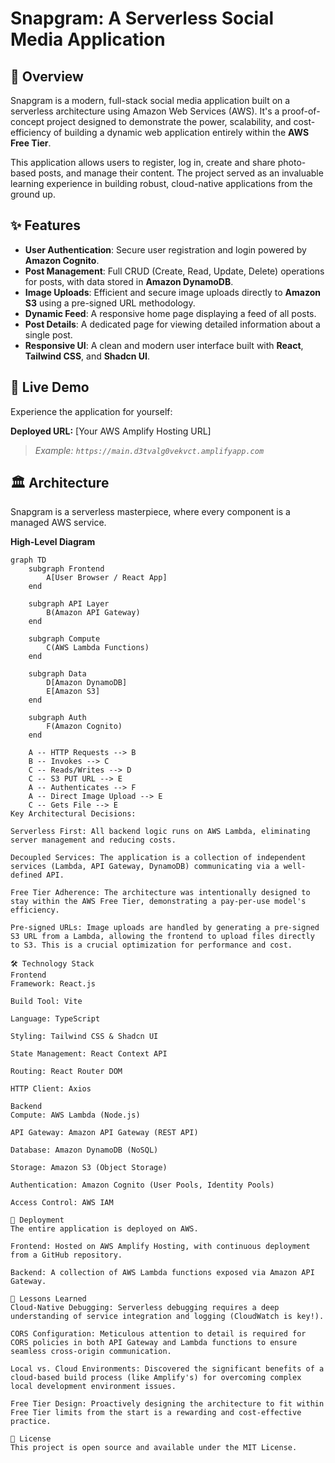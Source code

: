 # Snapgram: A Serverless Social Media Application

## 🌟 Overview

Snapgram is a modern, full-stack social media application built on a serverless architecture using Amazon Web Services (AWS). It's a proof-of-concept project designed to demonstrate the power, scalability, and cost-efficiency of building a dynamic web application entirely within the **AWS Free Tier**.

This application allows users to register, log in, create and share photo-based posts, and manage their content. The project served as an invaluable learning experience in building robust, cloud-native applications from the ground up.

## ✨ Features

-   **User Authentication**: Secure user registration and login powered by **Amazon Cognito**.
-   **Post Management**: Full CRUD (Create, Read, Update, Delete) operations for posts, with data stored in **Amazon DynamoDB**.
-   **Image Uploads**: Efficient and secure image uploads directly to **Amazon S3** using a pre-signed URL methodology.
-   **Dynamic Feed**: A responsive home page displaying a feed of all posts.
-   **Post Details**: A dedicated page for viewing detailed information about a single post.
-   **Responsive UI**: A clean and modern user interface built with **React**, **Tailwind CSS**, and **Shadcn UI**.

## 🚀 Live Demo

Experience the application for yourself:

**Deployed URL:** [Your AWS Amplify Hosting URL]
> *Example: `https://main.d3tvalg0vekvct.amplifyapp.com`*

## 🏛️ Architecture

Snapgram is a serverless masterpiece, where every component is a managed AWS service.

**High-Level Diagram**
```mermaid
graph TD
    subgraph Frontend
        A[User Browser / React App]
    end

    subgraph API Layer
        B(Amazon API Gateway)
    end

    subgraph Compute
        C(AWS Lambda Functions)
    end

    subgraph Data
        D[Amazon DynamoDB]
        E[Amazon S3]
    end

    subgraph Auth
        F(Amazon Cognito)
    end

    A -- HTTP Requests --> B
    B -- Invokes --> C
    C -- Reads/Writes --> D
    C -- S3 PUT URL --> E
    A -- Authenticates --> F
    A -- Direct Image Upload --> E
    C -- Gets File --> E
Key Architectural Decisions:

Serverless First: All backend logic runs on AWS Lambda, eliminating server management and reducing costs.

Decoupled Services: The application is a collection of independent services (Lambda, API Gateway, DynamoDB) communicating via a well-defined API.

Free Tier Adherence: The architecture was intentionally designed to stay within the AWS Free Tier, demonstrating a pay-per-use model's efficiency.

Pre-signed URLs: Image uploads are handled by generating a pre-signed S3 URL from a Lambda, allowing the frontend to upload files directly to S3. This is a crucial optimization for performance and cost.

🛠️ Technology Stack
Frontend
Framework: React.js

Build Tool: Vite

Language: TypeScript

Styling: Tailwind CSS & Shadcn UI

State Management: React Context API

Routing: React Router DOM

HTTP Client: Axios

Backend
Compute: AWS Lambda (Node.js)

API Gateway: Amazon API Gateway (REST API)

Database: Amazon DynamoDB (NoSQL)

Storage: Amazon S3 (Object Storage)

Authentication: Amazon Cognito (User Pools, Identity Pools)

Access Control: AWS IAM

🚀 Deployment
The entire application is deployed on AWS.

Frontend: Hosted on AWS Amplify Hosting, with continuous deployment from a GitHub repository.

Backend: A collection of AWS Lambda functions exposed via Amazon API Gateway.

📖 Lessons Learned
Cloud-Native Debugging: Serverless debugging requires a deep understanding of service integration and logging (CloudWatch is key!).

CORS Configuration: Meticulous attention to detail is required for CORS policies in both API Gateway and Lambda functions to ensure seamless cross-origin communication.

Local vs. Cloud Environments: Discovered the significant benefits of a cloud-based build process (like Amplify's) for overcoming complex local development environment issues.

Free Tier Design: Proactively designing the architecture to fit within Free Tier limits from the start is a rewarding and cost-effective practice.

📜 License
This project is open source and available under the MIT License.
